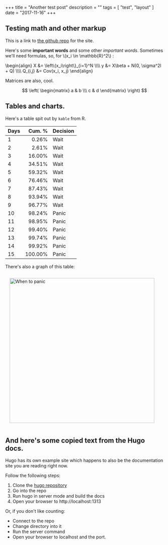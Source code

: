 +++
title = "Another test post"
description = ""
tags = [
    "test", "layout"
]
date = "2017-11-16"
+++

## Testing math and other markup

This is a link to [the github repo](https://github.com/carljv/therocksbelow/) for the site.

Here's some **important words** and some other *important words*. Sometimes we'll need formulas, so, for \\(x_i \in \mathbb{R}^2\\) : 

<div>
\begin{align}
X        &= \left\{x_i\right\}_{i=1}^N    \\\\
y        &= X\beta + N(0, \sigma^2I + Q) \\\\
Q_{i,j}  &= Cov(x_i, x_j)
\end{align}
</div>

Matrices are also, cool.

$$
\left(
  \begin{matrix}
    a & b \\\ 
    c & d
  \end{matrix}
\right)
$$


## Tables and charts.

Here's a table spit out by `kable` from R.

<!--more-->


|Days |  Cum. %|Decision |
|:----|-------:|:--------|
|1    |   0.26%|Wait     |
|2    |   2.61%|Wait     |
|3    |  16.00%|Wait     |
|4    |  34.51%|Wait     |
|5    |  59.32%|Wait     |
|6    |  76.46%|Wait     |
|7    |  87.43%|Wait     |
|8    |  93.94%|Wait     |
|9    |  96.77%|Wait     |
|10   |  98.24%|Panic    |
|11   |  98.95%|Panic    |
|12   |  99.40%|Panic    |
|13   |  99.74%|Panic    |
|14   |  99.92%|Panic    |
|15   | 100.00%|Panic    |


There's also a graph of this table:

<img alt="When to panic" src="../cdf.png" width=460px 
 style='margin: 1em 1em;'></img>


## And here's some copied text from the Hugo docs.

Hugo has its own example site which happens to also be the documentation site
you are reading right now.

Follow the following steps:

 1. Clone the [hugo repository](http://github.com/spf13/hugo)
 2. Go into the repo
 3. Run hugo in server mode and build the docs
 4. Open your browser to http://localhost:1313

Or, if you don't like counting:

  - Connect to the repo
  - Change directory into it
  - Run the server command
  - Open your browser to localhost and the port.

